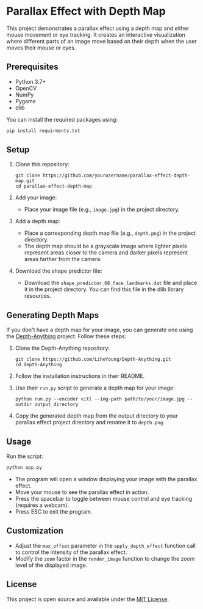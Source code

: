 # Parallax Effect with Depth Map

This project demonstrates a parallax effect using a depth map and either mouse movement or eye tracking. It creates an interactive visualization where different parts of an image move based on their depth when the user moves their mouse or eyes.

## Prerequisites

- Python 3.7+
- OpenCV
- NumPy
- Pygame
- dlib

You can install the required packages using:

```bash
pip install requirments.txt
```

## Setup

1. Clone this repository:
   ```
   git clone https://github.com/yourusername/parallax-effect-depth-map.git
   cd parallax-effect-depth-map
   ```

2. Add your image:
   - Place your image file (e.g., `image.jpg`) in the project directory.

3. Add a depth map:
   - Place a corresponding depth map file (e.g., `depth.png`) in the project directory.
   - The depth map should be a grayscale image where lighter pixels represent areas closer to the camera and darker pixels represent areas farther from the camera.

4. Download the shape predictor file:
   - Download the `shape_predictor_68_face_landmarks.dat` file and place it in the project directory. You can find this file in the dlib library resources.

## Generating Depth Maps

If you don't have a depth map for your image, you can generate one using the [Depth-Anything](https://github.com/LiheYoung/Depth-Anything) project. Follow these steps:

1. Clone the Depth-Anything repository:
   ```
   git clone https://github.com/LiheYoung/Depth-Anything.git
   cd Depth-Anything
   ```

2. Follow the installation instructions in their README.

3. Use their `run.py` script to generate a depth map for your image:
   ```
   python run.py --encoder vitl --img-path path/to/your/image.jpg --outdir output_directory
   ```

4. Copy the generated depth map from the output directory to your parallax effect project directory and rename it to `depth.png`.

## Usage

Run the script:
```bash
python app.py
```

- The program will open a window displaying your image with the parallax effect.
- Move your mouse to see the parallax effect in action.
- Press the spacebar to toggle between mouse control and eye tracking (requires a webcam).
- Press ESC to exit the program.

## Customization

- Adjust the `max_offset` parameter in the `apply_depth_effect` function call to control the intensity of the parallax effect.
- Modify the `zoom` factor in the `render_image` function to change the zoom level of the displayed image.

## License

This project is open source and available under the [MIT License](LICENSE).
